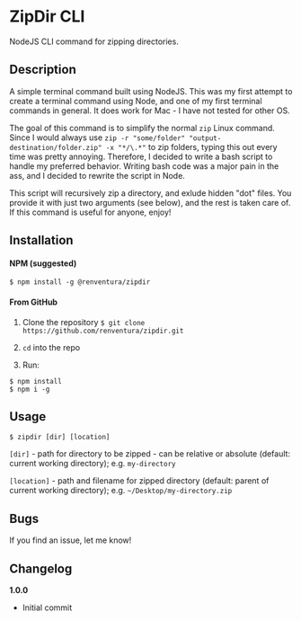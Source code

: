 # ZipDir CLI

NodeJS CLI command for zipping directories.

## Description

A simple terminal command built using NodeJS. This was my first attempt to create a terminal command using Node, and one of my first terminal commands in general. It does work for Mac - I have not tested for other OS.

The goal of this command is to simplify the normal `zip` Linux command. Since I would always use `zip -r "some/folder" "output-destination/folder.zip" -x "*/\.*"` to zip folders, typing this out every time was pretty annoying. Therefore, I decided to write a bash script to handle my preferred behavior. Writing bash code was a major pain in the ass, and I decided to rewrite the script in Node.

This script will recursively zip a directory, and exlude hidden "dot" files. You provide it with just two arguments (see below), and the rest is taken care of. If this command is useful for anyone, enjoy!

## Installation

#### NPM (suggested)

```
$ npm install -g @renventura/zipdir
```

#### From GitHub

1. Clone the repository `$ git clone https://github.com/renventura/zipdir.git`

2. `cd` into the repo

3. Run:

```
$ npm install
$ npm i -g
```

## Usage

```
$ zipdir [dir] [location]
```

`[dir]` - path for directory to be zipped - can be relative or absolute (default: current working directory); e.g. `my-directory`

`[location]` - path and filename for zipped directory (default: parent of current working directory); e.g. `~/Desktop/my-directory.zip`

## Bugs

If you find an issue, let me know!

## Changelog

__1.0.0__
* Initial commit